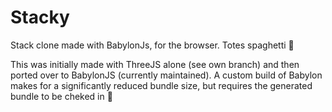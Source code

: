 # Stacky
Stack clone made with BabylonJs, for the browser.  Totes spaghetti 🤖

This was initially made with ThreeJS alone (see own branch) and then ported over to BabylonJS (currently maintained). A custom build of Babylon makes for a significantly reduced bundle size, but requires the generated bundle to be cheked in 😬

